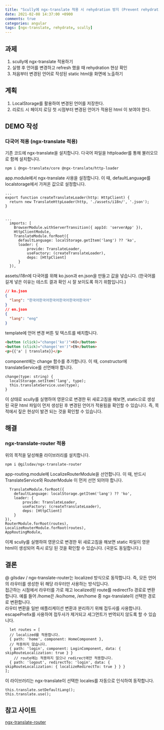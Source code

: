 ```yaml
---
title: "Scully에 ngx-translate 적용 시 rehydration 방지 (Prevent rehydration using ngx-translate on scully)"
date: 2021-02-08 14:37:00 +0900
comments: true
categories: angular
tags: [ngx-translate, rehydrate, scully]
---
```



## 과제
1. scully에 ngx-translate 적용하기<br/>
2. 실행 후 언어를 변경하고 refresh 했을 때 rehydration 현상 확인<br/>
3. 처음부터 변경된 언어로 작성된 static html을 화면에 노출하기<br/>




## 계획
1. LocalStorage를 활용하여 변경된 언어를 저장한다.<br/>
2. 리로드 시 페이지 로딩 첫 시점부터 변경된 언어가 적용된 html 이 보여야 한다.<br/>



## DEMO 작성
### 다국어 적용 (ngx-translate 적용)
기존 코드에 ngx-translate을 설치합니다. 다국어 파일을 httploader를 통해 불러오므로 함께 설치합니다.<br/>

```
npm i @ngx-translate/core @ngx-translate/http-loader
```

app.module에서 ngx-translate 사용을 설정합니다. 이 때, defaultLanguage를 localstorage에서 가져온 값으로 설정합니다. 

```tsx
...
export function createTranslateLoader(http: HttpClient) {
  return new TranslateHttpLoader(http, './assets/i18n/', '.json');
}
 
 
...
  imports: [
    BrowserModule.withServerTransition({ appId: 'serverApp' }),
    HttpClientModule,
    TranslateModule.forRoot({
      defaultLanguage: localStorage.getItem('lang') ?? 'ko',
      loader: {
          provide: TranslateLoader,
          useFactory: (createTranslateLoader),
          deps: [HttpClient]
      }
  }),
```

assets/i18n에 다국어를 위해 ko.json과 en.json을 만들고 값을 넣습니다. (한국어를 길게 넣은 이유는 테스트 결과 확인 시 잘 보이도록 하기 위함입니다.)

```json
// ko.json
{
  "lang": "한국어한국어한국어한국어한국어한국어"
}
// en.json
{
  "lang": "eng"
}
```

template에 언어 변경 버튼 및 텍스트를 배치합니다.

```html
<button (click)="change('ko')">KO</button>
<button (click)="change('en')">EN</button>
<p>{{'a' | translate}}</p>
```

component에는 change 함수를 추가합니다. 이 때, constructor에 translateService를 선언해야 합니다.

```tsx
change(type: string) {
  localStorage.setItem('lang', type);
  this.translateService.use(type);
}
```

이 상태로 scully를 실행하여 영문으로 변경한 뒤 새로고침을 해보면, static으로 생성된 국문 html 파일이 먼저 생성된 후 변경된 언어가 적용됨을 확인할 수 있습니다. 즉, 목적에서 짚은 현상이 발견 되는 것을 확인할 수 있습니다.


## 해결
### ngx-translate-router 적용
위의 목적을 달성해줄 라이브러리를 설치합니다.

```
npm i @gilsdav/ngx-translate-router
```

app-routing.module에 LocalizeRouterModule을 선언합니다. 이 때, 반드시 TranslateService와 RouterModule 이 먼저 선언 되어야 합니다.

```tsx
  TranslateModule.forRoot({
    defaultLanguage: localStorage.getItem('lang') ?? 'ko',
    loader: {
        provide: TranslateLoader,
        useFactory: (createTranslateLoader),
        deps: [HttpClient]
    }
}),
RouterModule.forRoot(routes),
LocalizeRouterModule.forRoot(routes),
AppRoutingModule,
```

이제 scully를 실행하여 영문으로 변경한 뒤 새로고침을 해보면 static 파일이 영문 html이 생성되어 즉시 로딩 된 것을 확인할 수 있습니다. (국문도 동일합니다.)


## 결론
@ gilsdav / ngx-translate-router는 localized 방식으로 동작합니다. 즉, 모든 언어의 라우터를 생성한 뒤 해당 라우터만 사용하는 방식입니다.<br/>
접근하는 시점에서 라우터를 가로 채고 localized된 route를 redirectTo 경로로 변환합니다.  예를 들어 /home은 /ko/home, /en/home 중 ngx-translate이 선택한 경로로 변환합니다. <br/>
라우터 변환을 일반 애플리케이션 변환과 분리하기 위해 접두사를 사용합니다. escapePrefix를 사용하여 접두사가 제거되고 세그먼트가 번역되지 않도록 할 수 있습니다. <br/>

```tsx
  let routes = [
  // localized를 적용합니다.
  { path: 'home', component: HomeComponent },
  // 적용하지 않습니다.
  { path: 'login', component: LoginComponent, data: { skipRouteLocalization: true } }
    // route에는 적용하지 않으나 redirect에만 적용합니다.
  { path: 'logout', redirectTo: 'login', data: { skipRouteLocalization: { localizeRedirectTo: true } } }
];
```

이 라이브러리는 ngx-translate이 선택한 locales를 자동으로 인식하여 동작합니다.

```tsx
this.translate.setDefaultLang();
this.translate.use();
```




## 참고 사이트
[ngx-translate-router](https://github.com/gilsdav/ngx-translate-router)

